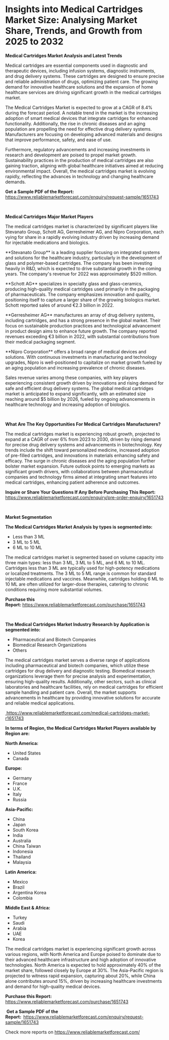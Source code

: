<p><h1>Insights into Medical Cartridges Market Size: Analysing Market Share, Trends, and Growth from 2025 to 2032</h1></p><p><strong>Medical Cartridges Market Analysis and Latest Trends</strong></p>
<p><p>Medical cartridges are essential components used in diagnostic and therapeutic devices, including infusion systems, diagnostic instruments, and drug delivery systems. These cartridges are designed to ensure precise and reliable administration of drugs, optimizing patient care. The growing demand for innovative healthcare solutions and the expansion of home healthcare services are driving significant growth in the medical cartridges market.</p><p>The Medical Cartridges Market is expected to grow at a CAGR of 8.4% during the forecast period. A notable trend in the market is the increasing adoption of smart medical devices that integrate cartridges for enhanced functionality. Additionally, the rise in chronic diseases and an aging population are propelling the need for effective drug delivery systems. Manufacturers are focusing on developing advanced materials and designs that improve performance, safety, and ease of use. </p><p>Furthermore, regulatory advancements and increasing investments in research and development are poised to propel market growth. Sustainability practices in the production of medical cartridges are also gaining traction, aligning with global healthcare initiatives aimed at reducing environmental impact. Overall, the medical cartridges market is evolving rapidly, reflecting the advances in technology and changing healthcare demands.</p></p>
<p><strong>Get a Sample PDF of the Report:&nbsp;</strong> <a href="https://www.reliablemarketforecast.com/enquiry/request-sample/1651743?utm_campaign=2820&utm_medium=2&utm_source=Github&utm_content=ia&utm_term=03032025&utm_id=medical-cartridges">https://www.reliablemarketforecast.com/enquiry/request-sample/1651743</a></p>
<p>&nbsp;</p>
<p><strong>Medical Cartridges Major Market Players</strong></p>
<p><p>The medical cartridges market is characterized by significant players like Stevanato Group, Schott AG, Gerresheimer AG, and Nipro Corporation, each vying for share in a rapidly evolving industry driven by increasing demand for injectable medications and biologics.</p><p>**Stevanato Group** is a leading supplier focusing on integrated systems and solutions for the healthcare industry, particularly in the development of glass and polymer-based cartridges. The company has been investing heavily in R&D, which is expected to drive substantial growth in the coming years. The company's revenue for 2022 was approximately $520 million.</p><p>**Schott AG** specializes in specialty glass and glass-ceramics, producing high-quality medical cartridges used primarily in the packaging of pharmaceuticals. The company emphasizes innovation and quality, positioning itself to capture a larger share of the growing biologics market. Schott reported sales of around €2.3 billion in 2022.</p><p>**Gerresheimer AG** manufactures an array of drug delivery systems, including cartridges, and has a strong presence in the global market. Their focus on sustainable production practices and technological advancement in product design aims to enhance future growth. The company reported revenues exceeding €3 billion in 2022, with substantial contributions from their medical packaging segment.</p><p>**Nipro Corporation** offers a broad range of medical devices and solutions. With continuous investments in manufacturing and technology upgrades, Nipro is well-positioned to capitalize on market growth fueled by an aging population and increasing prevalence of chronic diseases.</p><p>Sales revenue varies among these companies, with key players experiencing consistent growth driven by innovations and rising demand for safe and efficient drug delivery systems. The global medical cartridges market is anticipated to expand significantly, with an estimated size reaching around $5 billion by 2026, fueled by ongoing advancements in healthcare technology and increasing adoption of biologics.</p></p>
<p>&nbsp;</p>
<p><strong>What Are The Key Opportunities For Medical Cartridges Manufacturers?</strong></p>
<p><p>The medical cartridges market is experiencing robust growth, projected to expand at a CAGR of over 6% from 2023 to 2030, driven by rising demand for precise drug delivery systems and advancements in biotechnology. Key trends include the shift toward personalized medicine, increased adoption of pre-filled cartridges, and innovations in materials enhancing safety and efficacy. The surge in chronic diseases and the aging population further bolster market expansion. Future outlook points to emerging markets as significant growth drivers, with collaborations between pharmaceutical companies and technology firms aimed at integrating smart features into medical cartridges, enhancing patient adherence and outcomes.</p></p>
<p><strong>Inquire or Share Your Questions If Any Before Purchasing This Report:</strong> <a href="https://www.reliablemarketforecast.com/enquiry/pre-order-enquiry/1651743?utm_campaign=2820&utm_medium=2&utm_source=Github&utm_content=ia&utm_term=03032025&utm_id=medical-cartridges">https://www.reliablemarketforecast.com/enquiry/pre-order-enquiry/1651743</a></p>
<p>&nbsp;</p>
<p><strong>Market Segmentation</strong></p>
<p><strong>The Medical Cartridges Market Analysis by types is segmented into:</strong></p>
<p><ul><li>Less than 3 ML</li><li>3 ML to 5 ML</li><li>6 ML to 10 ML</li></ul></p>
<p><p>The medical cartridges market is segmented based on volume capacity into three main types: less than 3 ML, 3 ML to 5 ML, and 6 ML to 10 ML. Cartridges less than 3 ML are typically used for high-potency medications or localized treatments. The 3 ML to 5 ML range is common for standard injectable medications and vaccines. Meanwhile, cartridges holding 6 ML to 10 ML are often utilized for larger-dose therapies, catering to chronic conditions requiring more substantial volumes.</p></p>
<p><strong>Purchase this Report:&nbsp;</strong><a href="https://www.reliablemarketforecast.com/purchase/1651743?utm_campaign=2820&utm_medium=2&utm_source=Github&utm_content=ia&utm_term=03032025&utm_id=medical-cartridges">https://www.reliablemarketforecast.com/purchase/1651743</a></p>
<p>&nbsp;</p>
<p><strong>The Medical Cartridges Market Industry Research by Application is segmented into:</strong></p>
<p><ul><li>Pharmaceutical and Biotech Companies</li><li>Biomedical Research Organizations</li><li>Others</li></ul></p>
<p><p>The medical cartridges market serves a diverse range of applications including pharmaceutical and biotech companies, which utilize these cartridges for drug delivery and diagnostic testing. Biomedical research organizations leverage them for precise analysis and experimentation, ensuring high-quality results. Additionally, other sectors, such as clinical laboratories and healthcare facilities, rely on medical cartridges for efficient sample handling and patient care. Overall, the market supports advancements in healthcare by providing innovative solutions for accurate and reliable medical applications.</p></p>
<p><a href="https://www.reliablemarketforecast.com/medical-cartridges-market-r1651743?utm_campaign=2820&utm_medium=2&utm_source=Github&utm_content=ia&utm_term=03032025&utm_id=medical-cartridges">&nbsp;https://www.reliablemarketforecast.com/medical-cartridges-market-r1651743</a></p>
<p><strong>In terms of Region, the Medical Cartridges Market Players available by Region are:</strong></p>
<p>
    <p> <strong> North America: </strong>
        <ul>
            <li>United States</li>
            <li>Canada</li>
        </ul>
        </p> 
    <p> <strong> Europe: </strong>
        <ul>
            <li>Germany</li>
            <li>France</li>
            <li>U.K.</li>
            <li>Italy</li>
            <li>Russia</li>
        </ul>
        </p> 
    <p> <strong> Asia-Pacific: </strong>
        <ul>
            <li>China</li>
            <li>Japan</li>
            <li>South Korea</li>
            <li>India</li>
            <li>Australia</li>
            <li>China Taiwan</li>
            <li>Indonesia</li>
            <li>Thailand</li>
            <li>Malaysia</li>
        </ul>
        </p> 
    <p> <strong> Latin America: </strong>
        <ul>
            <li>Mexico</li>
            <li>Brazil</li>
            <li>Argentina Korea</li>
            <li>Colombia</li>
        </ul>
        </p> 
    <p> <strong> Middle East & Africa: </strong>
        <ul>
            <li>Turkey</li>
            <li>Saudi</li>
            <li>Arabia</li>
            <li>UAE</li>
            <li>Korea</li>
        </ul>
    </p>
    </p>
<p><p>The medical cartridges market is experiencing significant growth across various regions, with North America and Europe poised to dominate due to their advanced healthcare infrastructure and high adoption of innovative technologies. North America is expected to hold approximately 40% of the market share, followed closely by Europe at 30%. The Asia-Pacific region is projected to witness rapid expansion, capturing about 20%, while China alone contributes around 15%, driven by increasing healthcare investments and demand for high-quality medical devices.</p></p>
<p><strong>Purchase this Report: </strong><a href="https://www.reliablemarketforecast.com/purchase/1651743?utm_campaign=2820&utm_medium=2&utm_source=Github&utm_content=ia&utm_term=03032025&utm_id=medical-cartridges">https://www.reliablemarketforecast.com/purchase/1651743</a></p>
<p>&nbsp;<strong>Get a Sample PDF of the Report:&nbsp;&nbsp;</strong><a href="https://www.reliablemarketforecast.com/enquiry/request-sample/1651743?utm_campaign=2820&utm_medium=2&utm_source=Github&utm_content=ia&utm_term=03032025&utm_id=medical-cartridges">https://www.reliablemarketforecast.com/enquiry/request-sample/1651743</a></p>
<p><strong></strong></p>
<p>Check more reports on <a href="https://www.reliablemarketforecast.com/?utm_campaign=2820&utm_medium=2&utm_source=Github&utm_content=ia&utm_term=03032025&utm_id=medical-cartridges">https://www.reliablemarketforecast.com/</a></p>